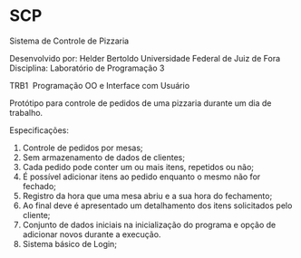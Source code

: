 # SCP
Sistema de Controle de Pizzaria

Desenvolvido por: Helder Bertoldo
Universidade Federal de Juiz de Fora
Disciplina: Laboratório de Programação 3

TRB1 ­ Programação OO e Interface com Usuário

 
Protótipo para  controle de pedidos de uma pizzaria durante um dia de trabalho. 

Especificações:
 
1. Controle de pedidos por mesas; 
2. Sem armazenamento de dados de clientes; 
3. Cada pedido pode conter um ou mais itens, repetidos ou não; 
4. É possível adicionar itens ao pedido enquanto o mesmo não for fechado; 
5. Registro da hora que uma mesa abriu e a sua hora do fechamento; 
6. Ao final deve é apresentado um detalhamento dos itens solicitados pelo cliente;
7. Conjunto de dados iniciais na inicialização do programa e opção de adicionar novos durante a execução. 
8. Sistema básico de Login;
 

